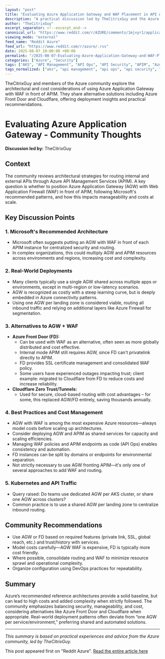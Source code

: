 ```yaml
---
layout: "post"
title: "Evaluating Azure Application Gateway and WAF Placement in API Architectures"
description: "A practical discussion led by TheCitrixGuy and the Azure community on whether to place Azure Application Gateway with Web Application Firewall (WAF) in front of API Management Services (APIM), weighing costs, scalability, and alternative approaches like Azure Front Door and Cloudflare. The conversation includes real-world deployment experiences, trade-offs in multi-region/multi-environment setups, integration with AKS, and cost-saving tips."
author: "TheCitrixGuy"
excerpt_separator: <!--excerpt_end-->
canonical_url: "https://www.reddit.com/r/AZURE/comments/1mjvyr1/application_gateway_thoughts/"
viewing_mode: "external"
feed_name: "Reddit Azure"
feed_url: "https://www.reddit.com/r/azure/.rss"
date: 2025-08-07 10:00:00 +00:00
permalink: "/2025-08-07-Evaluating-Azure-Application-Gateway-and-WAF-Placement-in-API-Architectures.html"
categories: ["Azure", "Security"]
tags: ["AKS", "API Management", "API Ops", "API Security", "APIM", "Azure", "Azure Application Gateway", "Azure Front Door", "Cloudflare", "Community", "Cost Optimization", "Firewall", "Landing Zone", "Networking", "Private Link", "Security", "WAF Policy", "Web Application Firewall"]
tags_normalized: ["aks", "api management", "api ops", "api security", "apim", "azure", "azure application gateway", "azure front door", "cloudflare", "community", "cost optimization", "firewall", "landing zone", "networking", "private link", "security", "waf policy", "web application firewall"]
---
```


TheCitrixGuy and members of the Azure community explore the architectural and cost considerations of using Azure Application Gateway with WAF in front of APIM. They share alternative solutions including Azure Front Door and Cloudflare, offering deployment insights and practical recommendations.<!--excerpt_end-->

# Evaluating Azure Application Gateway - Community Thoughts

**Discussion led by:** TheCitrixGuy

## Context

The community reviews architectural strategies for routing internal and external APIs through Azure API Management Services (APIM). A key question is whether to position Azure Application Gateway (AGW) with Web Application Firewall (WAF) in front of APIM, following Microsoft's recommended patterns, and how this impacts manageability and costs at scale.

## Key Discussion Points

### 1. Microsoft's Recommended Architecture

- Microsoft often suggests putting an AGW with WAF in front of each APIM instance for centralized security and routing.
- In complex organizations, this could multiply AGW and APIM resources across environments and regions, increasing cost and complexity.

### 2. Real-World Deployments

- Many clients typically use a single AGW shared across multiple apps or environments, except in multi-region or low-latency scenarios.
- AGW is recognized as costly with a steep learning curve, but is deeply embedded in Azure connectivity patterns.
- Using one AGW per landing zone is considered viable, routing all inbound traffic and relying on additional layers like Azure Firewall for segmentation.

### 3. Alternatives to AGW + WAF

- **Azure Front Door (FD):**
  - Can be used with WAF as an alternative, often seen as more globally distributed and cost effective.
  - Internal mode APIM still requires AGW, since FD can't privatelink directly to APIM.
  - FD provides SSL certificate management and consolidated WAF policy.
  - Some users have experienced outages impacting trust; client example: migrated to Cloudflare from FD to reduce costs and increase reliability.
- **Cloudflare Zero Trust/Tunnels:**
  - Used for secure, cloud-based routing with cost advantages – for some, this replaced AGW/FD entirely, saving thousands annually.

### 4. Best Practices and Cost Management

- AGW with WAF is among the most expensive Azure resources—always model costs before scaling up architectures.
- Consider deploying AGW and APIM as shared services for capacity and scaling efficiencies.
- Managing WAF policies and APIM endpoints as code (API Ops) enables consistency and automation.
- FD instances can be split by domains or endpoints for environmental separation.
- Not strictly necessary to use AGW fronting APIM—it's only one of several approaches to add WAF and routing.

### 5. Kubernetes and API Traffic

- Query raised: Do teams use dedicated AGW per AKS cluster, or share one AGW across clusters?
- Common practice is to use a shared AGW per landing zone to centralize inbound routing.

## Community Recommendations

- Use AGW or FD based on required features (private link, SSL, global reach, etc.) and trust/history with services.
- Model costs carefully—AGW WAF is expensive, FD is typically more cost friendly.
- Where possible, consolidate routing and WAF to minimize resource sprawl and operational complexity.
- Organize configuration using DevOps practices for repeatability.

## Summary

Azure’s recommended reference architectures provide a solid baseline, but can lead to high costs and added complexity when strictly followed. The community emphasizes balancing security, manageability, and cost, considering alternatives like Azure Front Door and Cloudflare when appropriate. Real-world deployment patterns often deviate from “one AGW per service/environment,” preferring shared and automated solutions.

---
*This summary is based on practical experiences and advice from the Azure community, led by TheCitrixGuy.*

This post appeared first on "Reddit Azure". [Read the entire article here](https://www.reddit.com/r/AZURE/comments/1mjvyr1/application_gateway_thoughts/)
